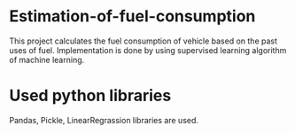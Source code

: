 # Estimation-of-fuel-consumption
This project calculates the fuel consumption of vehicle based on the past uses of fuel. Implementation is done by using supervised learning algorithm of machine learning.
# Used python libraries
Pandas, Pickle, LinearRegrassion libraries are used.
